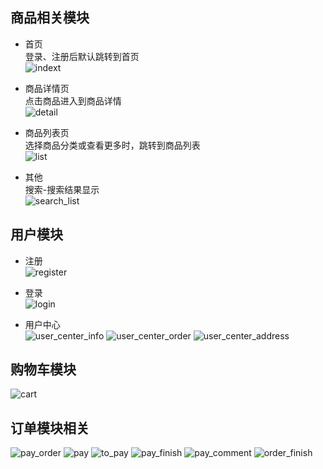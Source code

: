 ## 商品相关模块
* 首页    
登录、注册后默认跳转到首页    
![indext](indext.PNG)

* 商品详情页   
点击商品进入到商品详情    
![detail](detail.PNG)

* 商品列表页    
选择商品分类或查看更多时，跳转到商品列表    
![list](list.PNG)

* 其他    
搜索-搜索结果显示    
![search_list](search_list.PNG)

## 用户模块    
* 注册    
![register](register.PNG)   

* 登录    
![login](login.PNG)

* 用户中心       
![user_center_info](user_center_info.PNG)
![user_center_order](user_center_order.PNG)
![user_center_address](user_center_address.PNG)


## 购物车模块    
![cart](cart.PNG)


## 订单模块相关    
![pay_order](pay_order.PNG)
![pay](pay.PNG)
![to_pay](to_pay.PNG)
![pay_finish](pay_finish.PNG)
![pay_comment](pay_comment.PNG)
![order_finish](order_finish.PNG)




